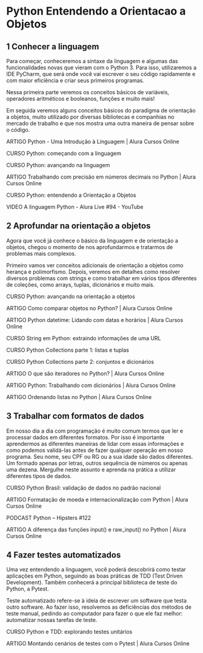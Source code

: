 # Python Entendendo a Orientacao a Objetos


## 1 Conhecer a linguagem
Para começar, conheceremos a sintaxe da linguagem e algumas das funcionalidades novas que vieram com o Python 3. Para isso, utilizaremos a IDE PyCharm, que será onde você vai escrever o seu código rapidamente e com maior eficiência e criar seus primeiros programas.

Nessa primeira parte veremos os conceitos básicos de variáveis, operadores aritméticos e booleanos, funções e muito mais!

Em seguida veremos alguns conceitos básicos do paradigma de orientação a objetos, muito utilizado por diversas bibliotecas e companhias no mercado de trabalho e que nos mostra uma outra maneira de pensar sobre o código.

ARTIGO
Python - Uma Introdução à Linguagem | Alura Cursos Online

CURSO
Python: começando com a linguagem

CURSO
Python: avançando na linguagem

ARTIGO
Trabalhando com precisão em números decimais no Python | Alura Cursos Online

CURSO
Python: entendendo a Orientação a Objetos

VIDEO
A linguagem Python - Alura Live #94 - YouTube


## 2 Aprofundar na orientação a objetos
Agora que você já conhece o básico da linguagem e de orientação a objetos, chegou o momento de nos aprofundarmos e tratarmos de problemas mais complexos.

Primeiro vamos ver conceitos adicionais de orientação a objetos como herança e polimorfismo. Depois, veremos em detalhes como resolver diversos problemas com strings e como trabalhar em vários tipos diferentes de coleções, como arrays, tuplas, dicionários e muito mais.

CURSO
Python: avançando na orientação a objetos

ARTIGO
Como comparar objetos no Python? | Alura Cursos Online

ARTIGO
Python datetime: Lidando com datas e horários | Alura Cursos Online

CURSO
String em Python: extraindo informações de uma URL

CURSO
Python Collections parte 1: listas e tuplas

CURSO
Python Collections parte 2: conjuntos e dicionários

ARTIGO
O que são iteradores no Python? | Alura Cursos Online

ARTIGO
Python: Trabalhando com dicionários | Alura Cursos Online

ARTIGO
Ordenando listas no Python | Alura Cursos Online


## 3 Trabalhar com formatos de dados
Em nosso dia a dia com programação é muito comum termos que ler e processar dados em diferentes formatos. Por isso é importante aprendermos as diferentes maneiras de lidar com essas informações e como podemos validá-las antes de fazer qualquer operação em nosso programa. Seu nome, seu CPF ou RG ou a sua idade são dados diferentes. Um formado apenas por letras, outros sequência de números ou apenas uma dezena. Mergulhe neste assunto e aprenda na prática a utilizar diferentes tipos de dados.

CURSO
Python Brasil: validação de dados no padrão nacional

ARTIGO
Formatação de moeda e internacionalização com Python | Alura Cursos Online

PODCAST
Python – Hipsters #122

ARTIGO
A diferença das funções input() e raw_input() no Python | Alura Cursos Online


## 4 Fazer testes automatizados
Uma vez entendendo a linguagem, você poderá descobrirá como testar aplicações em Python, seguindo as boas práticas de TDD (Test Driven Development). Também conhecerá a principal biblioteca de teste do Python, a Pytest.

Teste automatizado refere-se à ideia de escrever um software que testa outro software. Ao fazer isso, resolvemos as deficiências dos métodos de teste manual, pedindo ao computador para fazer o que ele faz melhor: automatizar nossas tarefas de teste.

CURSO
Python e TDD: explorando testes unitários

ARTIGO
Montando cenários de testes com o Pytest | Alura Cursos Online

